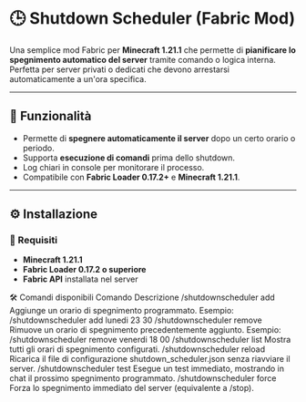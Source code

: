 # 🕒 Shutdown Scheduler (Fabric Mod)

Una semplice mod Fabric per **Minecraft 1.21.1** che permette di **pianificare lo spegnimento automatico del server** tramite comando o logica interna.  
Perfetta per server privati o dedicati che devono arrestarsi automaticamente a un'ora specifica.

---

## 🚀 Funzionalità

- Permette di **spegnere automaticamente il server** dopo un certo orario o periodo.  
- Supporta **esecuzione di comandi** prima dello shutdown.  
- Log chiari in console per monitorare il processo.  
- Compatibile con **Fabric Loader 0.17.2+** e **Minecraft 1.21.1**.

---

## ⚙️ Installazione

### 🧩 Requisiti
- **Minecraft 1.21.1**
- **Fabric Loader 0.17.2 o superiore**
- **Fabric API** installata nel server

🛠️ Comandi disponibili
Comando	Descrizione
/shutdownscheduler add <giorno> <ora> <minuti>	Aggiunge un orario di spegnimento programmato.
Esempio: /shutdownscheduler add lunedi 23 30
/shutdownscheduler remove <giorno> <ora> <minuti>	Rimuove un orario di spegnimento precedentemente aggiunto.
Esempio: /shutdownscheduler remove venerdi 18 00
/shutdownscheduler list	Mostra tutti gli orari di spegnimento configurati.
/shutdownscheduler reload	Ricarica il file di configurazione shutdown_scheduler.json senza riavviare il server.
/shutdownscheduler test	Esegue un test immediato, mostrando in chat il prossimo spegnimento programmato.
/shutdownscheduler force	Forza lo spegnimento immediato del server (equivalente a /stop).
